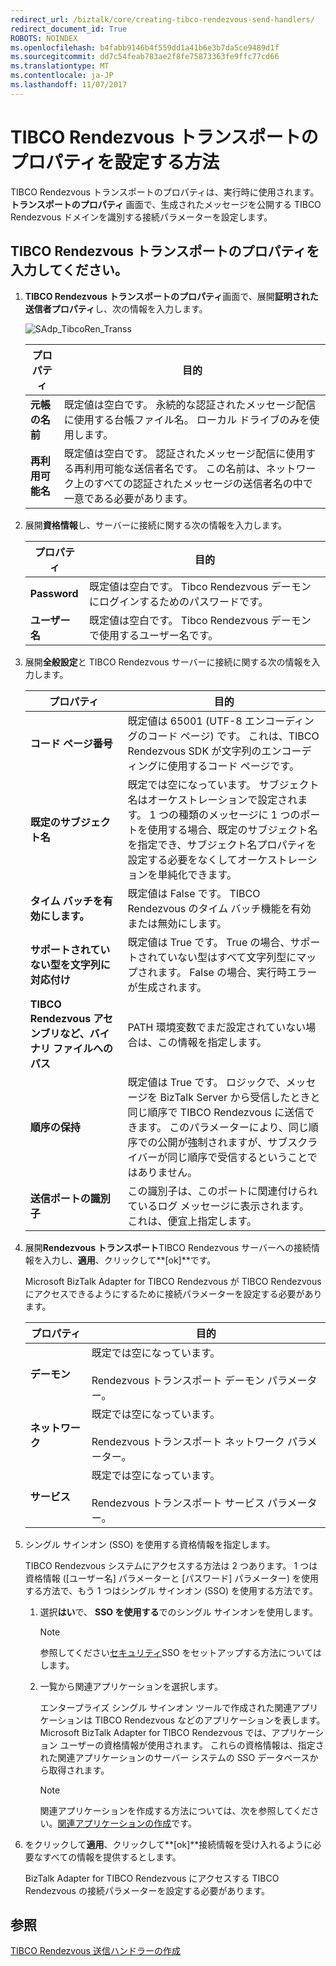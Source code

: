 ```yaml
---
redirect_url: /biztalk/core/creating-tibco-rendezvous-send-handlers/
redirect_document_id: True
ROBOTS: NOINDEX
ms.openlocfilehash: b4fabb9146b4f559dd1a41b6e3b7da5ce9489d1f
ms.sourcegitcommit: dd7c54feab783ae2f8fe75873363fe9ffc77cd66
ms.translationtype: MT
ms.contentlocale: ja-JP
ms.lasthandoff: 11/07/2017
---
```

# <a name="how-to-set-tibco-rendezvous-transport-properties"></a>TIBCO Rendezvous トランスポートのプロパティを設定する方法
TIBCO Rendezvous トランスポートのプロパティは、実行時に使用されます。 **トランスポートのプロパティ** 画面で、生成されたメッセージを公開する TIBCO Rendezvous ドメインを識別する接続パラメーターを設定します。  
  
## <a name="enter-tibco-rendezvous-transport-properties"></a>TIBCO Rendezvous トランスポートのプロパティを入力してください。  
  
1.  **TIBCO Rendezvous トランスポートのプロパティ**画面で、展開**証明された送信者プロパティ**し、次の情報を入力します。  
  
     ![](../core/media/sadp-tibcoren-transs.gif "SAdp_TibcoRen_Transs")  
  
    |プロパティ|目的|  
    |--------------|----------------|  
    |**元帳の名前**|既定値は空白です。 永続的な認証されたメッセージ配信に使用する台帳ファイル名。 ローカル ドライブのみを使用します。|  
    |**再利用可能名**|既定値は空白です。 認証されたメッセージ配信に使用する再利用可能な送信者名です。 この名前は、ネットワーク上のすべての認証されたメッセージの送信者名の中で一意である必要があります。|  
  
2.  展開**資格情報**し、サーバーに接続に関する次の情報を入力します。  
  
    |プロパティ|目的|  
    |--------------|----------------|  
    |**Password**|既定値は空白です。 Tibco Rendezvous デーモンにログインするためのパスワードです。|  
    |**ユーザー名**|既定値は空白です。 Tibco Rendezvous デーモンで使用するユーザー名です。|  
  
3.  展開**全般設定**と TIBCO Rendezvous サーバーに接続に関する次の情報を入力します。  
  
    |プロパティ|目的|  
    |--------------|----------------|  
    |**コード ページ番号**|既定値は 65001 (UTF-8 エンコーディングのコード ページ) です。 これは、TIBCO Rendezvous SDK が文字列のエンコーディングに使用するコード ページです。|  
    |**既定のサブジェクト名**|既定では空になっています。 サブジェクト名はオーケストレーションで設定されます。 1 つの種類のメッセージに 1 つのポートを使用する場合、既定のサブジェクト名を指定でき、サブジェクト名プロパティを設定する必要をなくしてオーケストレーションを単純化できます。|  
    |**タイム バッチを有効にします。**|既定値は False です。 TIBCO Rendezvous のタイム バッチ機能を有効または無効にします。|  
    |**サポートされていない型を文字列に対応付け**|既定値は True です。 True の場合、サポートされていない型はすべて文字列型にマップされます。 False の場合、実行時エラーが生成されます。|  
    |**TIBCO Rendezvous アセンブリなど、バイナリ ファイルへのパス**|PATH 環境変数でまだ設定されていない場合は、この情報を指定します。|  
    |**順序の保持**|既定値は True です。 ロジックで、メッセージを BizTalk Server から受信したときと同じ順序で TIBCO Rendezvous に送信できます。 このパラメーターにより、同じ順序での公開が強制されますが、サブスクライバーが同じ順序で受信するということではありません。|  
    |**送信ポートの識別子**|この識別子は、このポートに関連付けられているログ メッセージに表示されます。 これは、便宜上指定します。|  
  
4.  展開**Rendezvous トランスポート**TIBCO Rendezvous サーバーへの接続情報を入力し、**適用**、クリックして**[ok]**です。  
  
     Microsoft BizTalk Adapter for TIBCO Rendezvous が TIBCO Rendezvous にアクセスできるようにするために接続パラメーターを設定する必要があります。  
  
    |プロパティ|目的|  
    |--------------|----------------|  
    |**デーモン**|既定では空になっています。<br /><br /> Rendezvous トランスポート デーモン パラメーター。|  
    |**ネットワーク**|既定では空になっています。<br /><br /> Rendezvous トランスポート ネットワーク パラメーター。|  
    |**サービス**|既定では空になっています。<br /><br /> Rendezvous トランスポート サービス パラメーター。|  
  
5.  シングル サインオン (SSO) を使用する資格情報を指定します。  
  
     TIBCO Rendezvous システムにアクセスする方法は 2 つあります。 1 つは資格情報 ([ユーザー名] パラメーターと [パスワード] パラメーター) を使用する方法で、もう 1 つはシングル サインオン (SSO) を使用する方法です。  
  
    1.  選択**はい**で、 **SSO を使用する**でのシングル サインオンを使用します。  
  
        > [!NOTE]
        >  参照してください[セキュリティ](../core/security-in-biztalk-adapter-for-tibco-rendezvous.md)SSO をセットアップする方法についてはします。  
  
    2.  一覧から関連アプリケーションを選択します。  
  
         エンタープライズ シングル サインオン ツールで作成された関連アプリケーションは TIBCO Rendezvous などのアプリケーションを表します。 Microsoft BizTalk Adapter for TIBCO Rendezvous では、アプリケーション ユーザーの資格情報が使用されます。 これらの資格情報は、指定された関連アプリケーションのサーバー システムの SSO データベースから取得されます。  
  
        > [!NOTE]
        >  関連アプリケーションを作成する方法については、次を参照してください。[関連アプリケーションの作成](../core/creating-affiliate-applications1.md)です。  
  
6.  をクリックして**適用**、クリックして**[ok]**接続情報を受け入れるように必要なすべての情報を提供するとします。  
  
     BizTalk Adapter for TIBCO Rendezvous にアクセスする TIBCO Rendezvous の接続パラメーターを設定する必要があります。  
  
## <a name="see-also"></a>参照  
 [TIBCO Rendezvous 送信ハンドラーの作成](../core/creating-tibco-rendezvous-send-handlers.md)